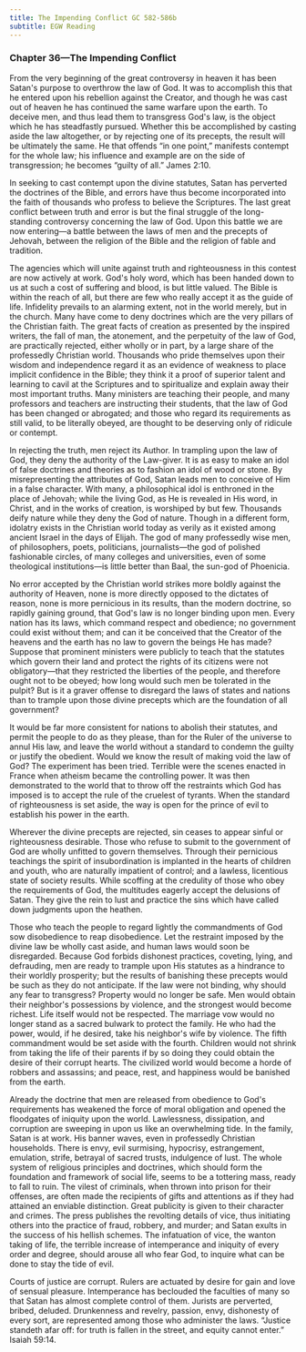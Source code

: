 ```yaml
---
title: The Impending Conflict GC 582-586b
subtitle: EGW Reading
---
```


### Chapter 36—The Impending Conflict

From the very beginning of the great controversy in heaven it has been Satan's purpose to overthrow the law of God. It was to accomplish this that he entered upon his rebellion against the Creator, and though he was cast out of heaven he has continued the same warfare upon the earth. To deceive men, and thus lead them to transgress God's law, is the object which he has steadfastly pursued. Whether this be accomplished by casting aside the law altogether, or by rejecting one of its precepts, the result will be ultimately the same. He that offends “in one point,” manifests contempt for the whole law; his influence and example are on the side of transgression; he becomes “guilty of all.” James 2:10.

In seeking to cast contempt upon the divine statutes, Satan has perverted the doctrines of the Bible, and errors have thus become incorporated into the faith of thousands who profess to believe the Scriptures. The last great conflict between truth and error is but the final struggle of the long-standing controversy concerning the law of God. Upon this battle we are now entering—a battle between the laws of men and the precepts of Jehovah, between the religion of the Bible and the religion of fable and tradition.

The agencies which will unite against truth and righteousness in this contest are now actively at work. God's holy word, which has been handed down to us at such a cost of suffering and blood, is but little valued. The Bible is within the reach of all, but there are few who really accept it as the guide of life. Infidelity prevails to an alarming extent, not in the world merely, but in the church. Many have come to deny doctrines which are the very pillars of the Christian faith. The great facts of creation as presented by the inspired writers, the fall of man, the atonement, and the perpetuity of the law of God, are practically rejected, either wholly or in part, by a large share of the professedly Christian world. Thousands who pride themselves upon their wisdom and independence regard it as an evidence of weakness to place implicit confidence in the Bible; they think it a proof of superior talent and learning to cavil at the Scriptures and to spiritualize and explain away their most important truths. Many ministers are teaching their people, and many professors and teachers are instructing their students, that the law of God has been changed or abrogated; and those who regard its requirements as still valid, to be literally obeyed, are thought to be deserving only of ridicule or contempt.

In rejecting the truth, men reject its Author. In trampling upon the law of God, they deny the authority of the Law-giver. It is as easy to make an idol of false doctrines and theories as to fashion an idol of wood or stone. By misrepresenting the attributes of God, Satan leads men to conceive of Him in a false character. With many, a philosophical idol is enthroned in the place of Jehovah; while the living God, as He is revealed in His word, in Christ, and in the works of creation, is worshiped by but few. Thousands deify nature while they deny the God of nature. Though in a different form, idolatry exists in the Christian world today as verily as it existed among ancient Israel in the days of Elijah. The god of many professedly wise men, of philosophers, poets, politicians, journalists—the god of polished fashionable circles, of many colleges and universities, even of some theological institutions—is little better than Baal, the sun-god of Phoenicia.

No error accepted by the Christian world strikes more boldly against the authority of Heaven, none is more directly opposed to the dictates of reason, none is more pernicious in its results, than the modern doctrine, so rapidly gaining ground, that God's law is no longer binding upon men. Every nation has its laws, which command respect and obedience; no government could exist without them; and can it be conceived that the Creator of the heavens and the earth has no law to govern the beings He has made? Suppose that prominent ministers were publicly to teach that the statutes which govern their land and protect the rights of its citizens were not obligatory—that they restricted the liberties of the people, and therefore ought not to be obeyed; how long would such men be tolerated in the pulpit? But is it a graver offense to disregard the laws of states and nations than to trample upon those divine precepts which are the foundation of all government?

It would be far more consistent for nations to abolish their statutes, and permit the people to do as they please, than for the Ruler of the universe to annul His law, and leave the world without a standard to condemn the guilty or justify the obedient. Would we know the result of making void the law of God? The experiment has been tried. Terrible were the scenes enacted in France when atheism became the controlling power. It was then demonstrated to the world that to throw off the restraints which God has imposed is to accept the rule of the cruelest of tyrants. When the standard of righteousness is set aside, the way is open for the prince of evil to establish his power in the earth.

Wherever the divine precepts are rejected, sin ceases to appear sinful or righteousness desirable. Those who refuse to submit to the government of God are wholly unfitted to govern themselves. Through their pernicious teachings the spirit of insubordination is implanted in the hearts of children and youth, who are naturally impatient of control; and a lawless, licentious state of society results. While scoffing at the credulity of those who obey the requirements of God, the multitudes eagerly accept the delusions of Satan. They give the rein to lust and practice the sins which have called down judgments upon the heathen.

Those who teach the people to regard lightly the commandments of God sow disobedience to reap disobedience. Let the restraint imposed by the divine law be wholly cast aside, and human laws would soon be disregarded. Because God forbids dishonest practices, coveting, lying, and defrauding, men are ready to trample upon His statutes as a hindrance to their worldly prosperity; but the results of banishing these precepts would be such as they do not anticipate. If the law were not binding, why should any fear to transgress? Property would no longer be safe. Men would obtain their neighbor's possessions by violence, and the strongest would become richest. Life itself would not be respected. The marriage vow would no longer stand as a sacred bulwark to protect the family. He who had the power, would, if he desired, take his neighbor's wife by violence. The fifth commandment would be set aside with the fourth. Children would not shrink from taking the life of their parents if by so doing they could obtain the desire of their corrupt hearts. The civilized world would become a horde of robbers and assassins; and peace, rest, and happiness would be banished from the earth.

Already the doctrine that men are released from obedience to God's requirements has weakened the force of moral obligation and opened the floodgates of iniquity upon the world. Lawlessness, dissipation, and corruption are sweeping in upon us like an overwhelming tide. In the family, Satan is at work. His banner waves, even in professedly Christian households. There is envy, evil surmising, hypocrisy, estrangement, emulation, strife, betrayal of sacred trusts, indulgence of lust. The whole system of religious principles and doctrines, which should form the foundation and framework of social life, seems to be a tottering mass, ready to fall to ruin. The vilest of criminals, when thrown into prison for their offenses, are often made the recipients of gifts and attentions as if they had attained an enviable distinction. Great publicity is given to their character and crimes. The press publishes the revolting details of vice, thus initiating others into the practice of fraud, robbery, and murder; and Satan exults in the success of his hellish schemes. The infatuation of vice, the wanton taking of life, the terrible increase of intemperance and iniquity of every order and degree, should arouse all who fear God, to inquire what can be done to stay the tide of evil.

Courts of justice are corrupt. Rulers are actuated by desire for gain and love of sensual pleasure. Intemperance has beclouded the faculties of many so that Satan has almost complete control of them. Jurists are perverted, bribed, deluded. Drunkenness and revelry, passion, envy, dishonesty of every sort, are represented among those who administer the laws. “Justice standeth afar off: for truth is fallen in the street, and equity cannot enter.” Isaiah 59:14.